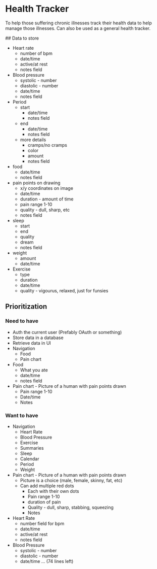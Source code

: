 <h1>Health Tracker</h1>

<p>To help those suffering chronic illnesses track their health data to help manage those illnesses. Can also be used as a general health tracker.</p>
## Data to store

* Heart rate
  * number of bpm
  * date/time
  * active/at rest
  * notes field
* Blood pressure
  * systolic - number
  * diastolic - number
  * date/time
  * notes field
* Period
  * start
    * date/time
    * notes field
  * end
    * date/time
    * notes field
  * more details
    * cramps/no cramps
    * color
    * amount
    * notes field
* food
  * date/time
  * notes field
* pain points on drawing
  * x/y coordinates on image
  * date/time
  * duration - amount of time
  * pain range 1-10
  * quality - dull, sharp, etc
  * notes field
* sleep
  * start
  * end
  * quality
  * dream
  * notes field
* weight
  * amount
  * date/time
* Exercise
  * type
  * duration
  * date/time
  * quality - vigourus, relaxed, just for funsies
## Prioritization


### Need to have

* Auth the current user (Prefably OAuth or something)
* Store data in a database
* Retrieve data in UI
* Navigation
  * Food
  * Pain chart
* Food
  * What you ate
  * date/time
  * notes field
* Pain chart - Picture of a human with pain points drawn
  * Pain range 1-10
  * Date/time
  * Notes


### Want to have

* Navigation
  * Heart Rate
  * Blood Pressure
  * Exercise
  * Summaries
  * Sleep
  * Calendar
  * Period
  * Weight
* Pain chart - Picture of a human with pain points drawn
  * Picture is a choice (male, female, skinny, fat, etc)
  * Can add multiple red dots
    * Each with their own dots
    * Pain range 1-10
    * duration of pain
    * Quality - dull, sharp, stabbing, squeezing
    * Notes
* Heart Rate
  * number field for bpm
  * date/time
  * active/at rest
  * notes field
* Blood Pressure
  * systolic - number
  * diastolic - number
  * date/time
... (74 lines left)
